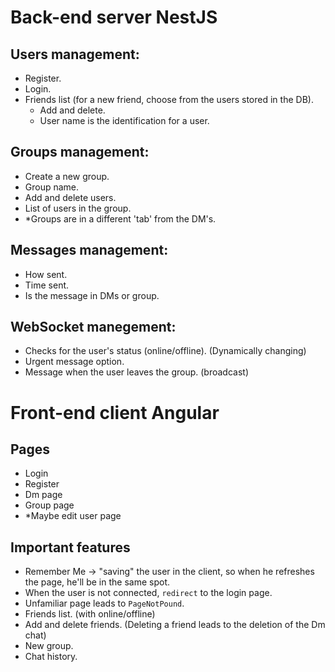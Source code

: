 # Back-end server NestJS

## Users management:
- Register.
- Login.
- Friends list (for a new friend, choose from the users stored in the DB).
	- Add and delete.
	- User name is the identification for a user.

## Groups management:
- Create a new group.
- Group name.
- Add and delete users.
- List of users in the group.
- *Groups are in a different 'tab' from the DM's.

## Messages management:
- How sent.
- Time sent.
- Is the message in DMs or group.

## WebSocket manegement:
- Checks for the user's status (online/offline). (Dynamically changing)
- Urgent message option.
- Message when the user leaves the group. (broadcast)


# Front-end client Angular

## Pages
- Login
- Register
- Dm page
- Group page
- *Maybe edit user page

## Important features
- Remember Me -> "saving" the user in the client, so when he refreshes the page, he'll be in the same spot.
- When the user is not connected, `redirect` to the login page.
- Unfamiliar page leads to `PageNotPound`.
- Friends list. (with online/offline)
- Add and delete friends. (Deleting a friend leads to the deletion of the Dm chat)
- New group.
- Chat history.
